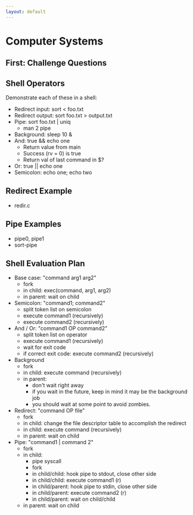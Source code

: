```yaml
---
layout: default
---
```


# Computer Systems

## First: Challenge Questions

## Shell Operators

Demonstrate each of these in a shell:

 - Redirect input: sort < foo.txt
 - Redirect output: sort foo.txt > output.txt
 - Pipe: sort foo.txt | uniq
   - man 2 pipe
 - Background: sleep 10 &
 - And: true && echo one
   - Return value from main
   - Success (rv = 0) is true
   - Return val of last command in $?
 - Or: true || echo one
 - Semicolon: echo one; echo two

## Redirect Example

 - redir.c

## Pipe Examples

 - pipe0, pipe1
 - sort-pipe

## Shell Evaluation Plan

 - Base case: "command arg1 arg2"
   - fork
   - in child: exec(command, arg1, arg2)
   - in parent: wait on child
 - Semicolon: "command1; command2"
   - split token list on semicolon
   - execute command1 (recursively)
   - execute command2 (recursively)
 - And / Or: "command1 OP command2"
   - split token list on operator
   - execute command1 (recursively)
   - wait for exit code
   - if correct exit code: execute command2 (recursively)
 - Background
   - fork
   - in child: execute command (recursively)
   - in parent:
     - don't wait right away
     - if you wait in the future, keep in mind it may be the
       background job
     - you should wait at some point to avoid zombies.
 - Redirect: "command OP file" 
   - fork
   - in child: change the file descriptor table to accomplish the redirect
   - in child: execute command (recursively)
   - in parent: wait on child
 - Pipe: "command1 | command 2"
   - fork
   - in child:
     - pipe syscall
     - fork
     - in child/child: hook pipe to stdout, close other side
     - in child/child: execute command1 (r)
     - in child/parent: hook pipe to stdin, close other side
     - in child/parent: execute command2 (r)
     - in child/parent: wait on child/child
   - in parent: wait on child

